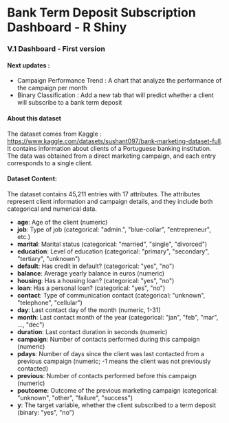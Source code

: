 # Bank Term Deposit Subscription Dashboard - R Shiny
### V.1 Dashboard - First version 
#### Next updates :
 - Campaign Performance Trend : A chart that analyze the performance of the campaign per month
 - Binary Classification : Add a new tab that will predict whether a client will subscribe to a bank term deposit

#### About this dataset
The dataset comes from Kaggle : https://www.kaggle.com/datasets/sushant097/bank-marketing-dataset-full. It contains information about clients of a Portuguese banking institution. The data was obtained from a direct marketing campaign, and each entry corresponds to a single client.

#### Dataset Content:
The dataset contains 45,211 entries with 17 attributes. The attributes represent client information and campaign details, and they include both categorical and numerical data.

- <b>age</b>: Age of the client (numeric)
- <b>job</b>: Type of job (categorical: "admin.", "blue-collar", "entrepreneur", etc.)
- <b>marital</b>: Marital status (categorical: "married", "single", "divorced")
- <b>education</b>: Level of education (categorical: "primary", "secondary", "tertiary", "unknown")
- <b>default</b>: Has credit in default? (categorical: "yes", "no")
- <b>balance</b>: Average yearly balance in euros (numeric)
- <b>housing</b>: Has a housing loan? (categorical: "yes", "no")
- <b>loan</b>: Has a personal loan? (categorical: "yes", "no")
- <b>contact</b>: Type of communication contact (categorical: "unknown", "telephone", "cellular")
- <b>day</b>: Last contact day of the month (numeric, 1-31)
- <b>month</b>: Last contact month of the year (categorical: "jan", "feb", "mar", …, "dec")
- <b>duration</b>: Last contact duration in seconds (numeric)
- <b>campaign</b>: Number of contacts performed during this campaign (numeric)
- <b>pdays</b>: Number of days since the client was last contacted from a previous campaign (numeric; -1 means the client was not previously contacted)
- <b>previous</b>: Number of contacts performed before this campaign (numeric)
- <b>poutcome</b>: Outcome of the previous marketing campaign (categorical: "unknown", "other", "failure", "success")
- <b>y</b>: The target variable, whether the client subscribed to a term deposit (binary: "yes", "no")
